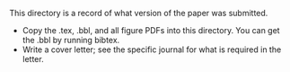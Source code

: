 This directory is a record of what version of the paper was submitted.

* Copy the .tex, .bbl, and all figure PDFs into this directory. You can get the .bbl by running bibtex.
* Write a cover letter; see the specific journal for what is required in the letter.